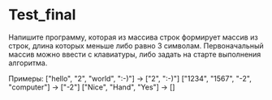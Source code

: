 # Test_final
Напишите программу, которая из массива строк формирует массив из строк, длина которых меньше либо равно 3 символам. Первоначальный массив можно ввести с клавиатуры, либо задать на старте выполнения алгоритма.

Примеры:
["hello", "2", "world", ":-)"] -> ["2", ":-)"]
["1234", "1567", "-2", "computer"] -> ["-2"]
["Nice", "Hand", "Yes"] -> []
